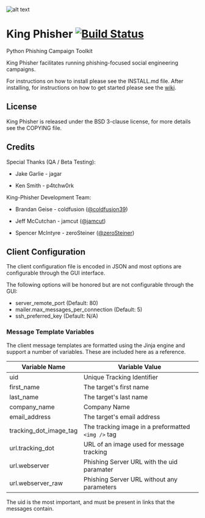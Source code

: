 ![alt text](https://github.com/securestate/king-phisher/raw/master/data/king-phisher-logo.png "King Phisher")

# King Phisher [![Build Status](https://travis-ci.org/securestate/king-phisher.png)](https://travis-ci.org/securestate/king-phisher)
Python Phishing Campaign Toolkit

King Phisher facilitates running phishing-focused social engineering campaigns.

For instructions on how to install please see the INSTALL.md file. After installing, for instructions on how to get started please see the [wiki](https://github.com/securestate/king-phisher/wiki).

## License
King Phisher is released under the BSD 3-clause license, for more details see
the COPYING file.

## Credits
Special Thanks (QA / Beta Testing):

 - Jake Garlie - jagar

 - Ken Smith - p4tchw0rk

King-Phisher Development Team:

 - Brandan Geise - coldfusion ([@coldfusion39](https://twitter.com/coldfusion39))

 - Jeff McCutchan - jamcut ([@jamcut](https://twitter.com/jamcut))

 - Spencer McIntyre - zeroSteiner ([@zeroSteiner](https://twitter.com/zeroSteiner))

## Client Configuration
The client configuration file is encoded in JSON and most options are configurable through the GUI interface.

The following options will be honored but are not configurable through the GUI:

* server_remote_port (Default: 80)
* mailer.max_messages_per_connection (Default: 5)
* ssh_preferred_key (Default: N/A)

### Message Template Variables
The client message templates are formatted using the Jinja engine and support a number of variables. These are included here as a reference.

Variable Name              | Variable Value
---------------------------|---------------
uid                        | Unique Tracking Identifier
first\_name                | The target's first name
last\_name                 | The target's last name
company\_name              | Company Name
email\_address             | The target's email address
tracking\_dot\_image\_tag  | The tracking image in a preformatted ```<img />``` tag
url.tracking\_dot          | URL of an image used for message tracking
url.webserver              | Phishing Server URL with the uid paramater
url.webserver_raw          | Phishing Server URL without any parameters

The uid is the most important, and must be present in links that the messages contain.
